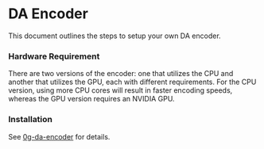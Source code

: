 # DA Encoder

This document outlines the steps to setup your own DA encoder.

### Hardware Requirement

There are two versions of the encoder: one that utilizes the CPU and another that utilizes the GPU, each with different requirements. For the CPU version, using more CPU cores will result in faster encoding speeds, whereas the GPU version requires an NVIDIA GPU.

### Installation

See [0g-da-encoder](https://github.com/0glabs/0g-da-encoder?tab=readme-ov-file#0g-data-avalability-encoder) for details.
